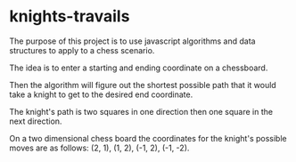 # knights-travails

The purpose of this project is to use javascript algorithms and data structures to apply to a chess scenario.

The idea is to enter a starting and ending coordinate on a chessboard.

Then the algorithm will figure out the shortest possible path that it would take a knight to get to the desired end coordinate.

The knight's path is two squares in one direction then one square in the next direction.

On a two dimensional chess board the coordinates for the knight's possible moves are as follows: (2, 1), (1, 2), (-1, 2), (-1, -2).
